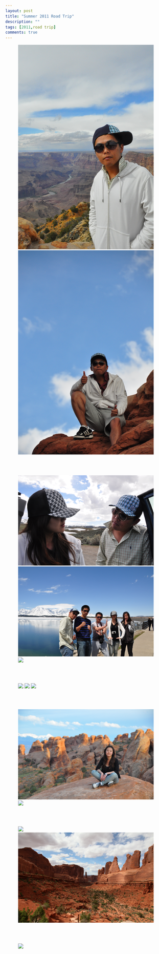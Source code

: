 ```yaml
---
layout: post
title: "Summer 2011 Road Trip"
description: ""
tags: [2011,road trip]
comments: true
---
```


<figure class="half">
	<img src="/images/201105-roadtrip/1.JPG">
	<img src="/images/201105-roadtrip/2.JPG">
</figure>
<br/>
<br/>

<figure class="third">
	<img src="/images/201105-roadtrip/3.JPG">
	<img src="/images/201105-roadtrip/4.JPG">
	<img src="/images/201105-roadtrip/5.JPG">
</figure>
<br/>
<br/>

<figure class="third">
	<img src="/images/201105-roadtrip/6.JPG">
	<img src="/images/201105-roadtrip/7.JPG">
	<img src="/images/201105-roadtrip/8.JPG">
</figure>
<br/>
<br/>

<figure class="half">
	<img src="/images/201105-roadtrip/11.JPG">
	<img src="/images/201105-roadtrip/12.JPG">
</figure>
<br/>
<br/>

<figure class="half">
	<img src="/images/201105-roadtrip/13.JPG">
	<img src="/images/201105-roadtrip/14.JPG">
</figure>
<br/>
<br/>

<figure>
	<img src="/images/201105-roadtrip/15.JPG">
</figure>
<br/>
<br/>